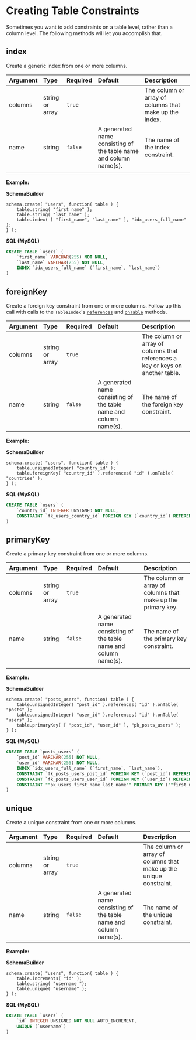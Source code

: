 # Creating Table Constraints

Sometimes you want to add constraints on a table level, rather than a column level. The following methods will let you accomplish that.

## index

Create a generic index from one or more columns.

| Argument | Type | Required | Default | Description |
| :--- | :--- | :--- | :--- | :--- |
| columns | string or array | `true` |  | The column or array of columns that make up the index. |
| name | string | `false` | A generated name consisting of the table name and column name\(s\). | The name of the index constraint. |
|  |  |  |  |  |

**Example:**

**SchemaBuilder**

```text
schema.create( "users", function( table ) {
    table.string( "first_name" );
    table.string( "last_name" );
    table.index( [ "first_name", "last_name" ], "idx_users_full_name" );
} );
```

**SQL \(MySQL\)**

```sql
CREATE TABLE `users` (
    `first_name` VARCHAR(255) NOT NULL,
    `last_name` VARCHAR(255) NOT NULL,
    INDEX `idx_users_full_name` (`first_name`, `last_name`)
)
```

## foreignKey

Create a foreign key constraint from one or more columns. Follow up this call with calls to the `TableIndex`'s [`references`]() and [`onTable`]() methods.

| Argument | Type | Required | Default | Description |
| :--- | :--- | :--- | :--- | :--- |
| columns | string or array | `true` |  | The column or array of columns that references a key or keys on another table. |
| name | string | `false` | A generated name consisting of the table name and column name\(s\). | The name of the foreign key constraint. |

**Example:**

**SchemaBuilder**

```text
schema.create( "users", function( table ) {
    table.unsignedInteger( "country_id" );
    table.foreignKey( "country_id" ).references( "id" ).onTable( "countries" );
} );
```

**SQL \(MySQL\)**

```sql
CREATE TABLE `users` (
    `country_id` INTEGER UNSIGNED NOT NULL,
    CONSTRAINT `fk_users_country_id` FOREIGN KEY (`country_id`) REFERENCES `countries` (`id`) ON UPDATE NO ACTION ON DELETE NO ACTION
)
```

## primaryKey

Create a primary key constraint from one or more columns.

| Argument | Type | Required | Default | Description |
| :--- | :--- | :--- | :--- | :--- |
| columns | string or array | `true` |  | The column or array of columns that make up the primary key. |
| name | string | `false` | A generated name consisting of the table name and column name\(s\). | The name of the primary key constraint. |
|  |  |  |  |  |

**Example:**

**SchemaBuilder**

```text
schema.create( "posts_users", function( table ) {
    table.unsignedInteger( "post_id" ).references( "id" ).onTable( "posts" );
    table.unsignedInteger( "user_id" ).references( "id" ).onTable( "users" );
    table.primaryKey( [ "post_id", "user_id" ], "pk_posts_users" );
} );
```

**SQL \(MySQL\)**

```sql
CREATE TABLE `posts_users` (
    `post_id` VARCHAR(255) NOT NULL,
    `user_id` VARCHAR(255) NOT NULL,
    INDEX `idx_users_full_name` (`first_name`, `last_name`),
    CONSTRAINT `fk_posts_users_post_id` FOREIGN KEY (`post_id`) REFERENCES `posts` (`id`) ON UPDATE NO ACTION ON DELETE NO ACTION,
    CONSTRAINT `fk_posts_users_user_id` FOREIGN KEY (`user_id`) REFERENCES `users` (`id`) ON UPDATE NO ACTION ON DELETE NO ACTION,
    CONSTRAINT ""pk_users_first_name_last_name"" PRIMARY KEY (""first_name"", ""last_name"")
)
```

## unique

Create a unique constraint from one or more columns.

| Argument | Type | Required | Default | Description |
| :--- | :--- | :--- | :--- | :--- |
| columns | string or array | `true` |  | The column or array of columns that make up the unique constraint. |
| name | string | `false` | A generated name consisting of the table name and column name\(s\). | The name of the unique constraint. |

**Example:**

**SchemaBuilder**

```text
schema.create( "users", function( table ) {
    table.increments( "id" );
    table.string( "username ");
    table.unique( "username" );
} );
```

**SQL \(MySQL\)**

```sql
CREATE TABLE `users` (
    `id` INTEGER UNSIGNED NOT NULL AUTO_INCREMENT,
    UNIQUE (`username`)
)
```

